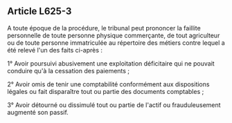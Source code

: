 Article L625-3
----
A toute époque de la procédure, le tribunal peut prononcer la faillite
personnelle de toute personne physique commerçante, de tout agriculteur ou de
toute personne immatriculée au répertoire des métiers contre lequel a été relevé
l'un des faits ci-après :

1° Avoir poursuivi abusivement une exploitation déficitaire qui ne pouvait
conduire qu'à la cessation des paiements ;

2° Avoir omis de tenir une comptabilité conformément aux dispositions légales ou
fait disparaître tout ou partie des documents comptables ;

3° Avoir détourné ou dissimulé tout ou partie de l'actif ou frauduleusement
augmenté son passif.
